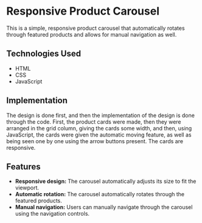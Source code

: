 # Responsive Product Carousel

This is a simple, responsive product carousel that automatically rotates through featured products and allows for manual navigation as well.

## Technologies Used

- HTML
- CSS
- JavaScript

## Implementation

The design is done first, and then the implementation of the design is done through the code. First, the product cards were made, then they were arranged in the grid column, giving the cards some width, and then, using JavaScript, the cards were given the automatic moving feature, as well as being seen one by one using the arrow buttons present. The cards are responsive.

## Features

- **Responsive design:** The carousel automatically adjusts its size to fit the viewport.
- **Automatic rotation:** The carousel automatically rotates through the featured products.
- **Manual navigation:** Users can manually navigate through the carousel using the navigation controls.


